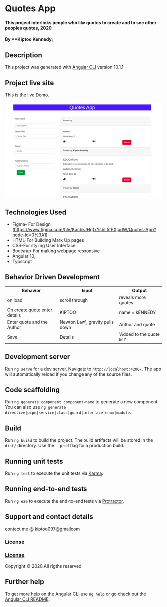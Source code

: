 #  Quotes App
#### This project interlinks people who like quotes to create and to see other peoples quotes, 2020 
#### By **Kiptoo Kennedy;

## Description

This project was generated with [Angular CLI](https://github.com/angular/angular-cli) version 10.1.1

## Project live site
  This is the live Demo.
  
<a href="https://kiptoo-097.github.io/Quotes-app/"><img  src="src/assets/img.png" ></a>
  ## Technologies Used
* Figma- For Design (https://www.figma.com/file/KachkJHgfxYshL5tPXjodW/Quotes-App?node-id=0%3A1)
* HTML-For Building Mark Up pages
* CSS-For styling User Interface
* Bootsrap-For making webpage responsive
* Angular 10;
* Typscript

## Behavior Driven Development
<table>
    <tr>
      <th>Behavior</th> 
      <th>Input</th> 
      <th>Output</th>   
    </tr>
    <tr>
        <td>on load</td>
        <td>scroll through </td>
        <td>reveals more quotes</td>
    </tr> 
    <tr>
        <td>On create quote enter details</td>
        <td>KIPTOO</td>
        <td>name = kENNEDY</td>
    </tr>
    <tr>
        <td>Enter quote and the Author</td>
        <td>Newton Law','gravity pulls down</td>
        <td>Author and quote</td>
    </tr>
    <tr>
        <td>Save</td>
        <td>Details</td>
        <td>'Added to the quote list'</td>
    </tr>
       
</table>


## Development server

Run `ng serve` for a dev server. Navigate to `http://localhost:4200/`. The app will automatically reload if you change any of the source files.

## Code scaffolding

Run `ng generate component component-name` to generate a new component. You can also use `ng generate directive|pipe|service|class|guard|interface|enum|module`.

## Build

Run `ng build` to build the project. The build artifacts will be stored in the `dist/` directory. Use the `--prod` flag for a production build.

## Running unit tests

Run `ng test` to execute the unit tests via [Karma](https://karma-runner.github.io).

## Running end-to-end tests

Run `ng e2e` to execute the end-to-end tests via [Protractor](http://www.protractortest.org/).

## Support and contact details
contact me @ kiptoo097@gmailcom
### License
### [License](  https://kiptoo-097.github.io/Quotes-app/src/LICENSE.md)
Copyright &copy; 2020.All rigths reserved

## Further help

To get more help on the Angular CLI use `ng help` or go check out the [Angular CLI README](https://github.com/angular/angular-cli/blob/master/README.md).
